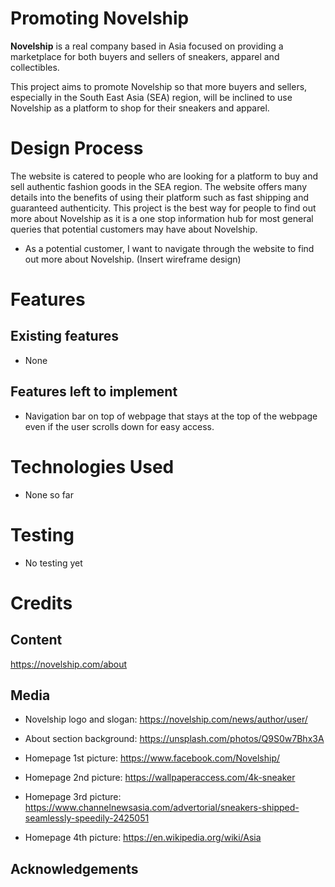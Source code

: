# Promoting Novelship

**Novelship** is a real company based in Asia focused on providing a marketplace for both buyers and sellers of sneakers, apparel and collectibles.

This project aims to promote Novelship so that more buyers and sellers, especially in the South East Asia (SEA) region, will be inclined to use Novelship as a platform to shop for their sneakers and apparel.

# Design Process

The website is catered to people who are looking for a platform to buy and sell authentic fashion goods in the SEA region. The website offers many details into the benefits of using their platform such as fast shipping and guaranteed authenticity. This project is the best way for people to find out more about Novelship as it is a one stop information hub for most general queries that potential customers may have about Novelship.

- As a potential customer, I want to navigate through the website to find out more about Novelship.
  (Insert wireframe design)

# Features

## Existing features

- None

## Features left to implement

- Navigation bar on top of webpage that stays at the top of the webpage even if the user scrolls down for easy access.

# Technologies Used

- None so far

# Testing

- No testing yet

# Credits

## Content

https://novelship.com/about

## Media

- Novelship logo and slogan: https://novelship.com/news/author/user/

- About section background: https://unsplash.com/photos/Q9S0w7Bhx3A

- Homepage 1st picture: https://www.facebook.com/Novelship/

- Homepage 2nd picture: https://wallpaperaccess.com/4k-sneaker

- Homepage 3rd picture: https://www.channelnewsasia.com/advertorial/sneakers-shipped-seamlessly-speedily-2425051

- Homepage 4th picture: https://en.wikipedia.org/wiki/Asia

## Acknowledgements
